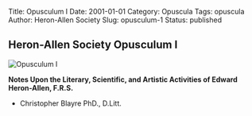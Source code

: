 Title: Opusculum I
Date: 2001-01-01
Category: Opuscula
Tags: opuscula
Author: Heron-Allen Society
Slug: opusculum-1
Status: published

## Heron-Allen Society Opusculum I

![Opusculum I](/images/opuscula/op1-large.jpg)

**Notes Upon the Literary, Scientific, and Artistic Activities of Edward Heron-Allen, F.R.S.**

- Christopher Blayre PhD., D.Litt.
